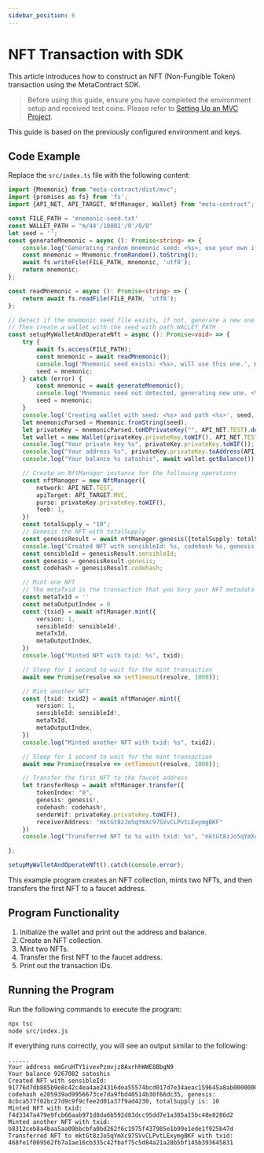```yaml
---
sidebar_position: 6
---
```


# NFT Transaction with SDK

This article introduces how to construct an NFT (Non-Fungible Token) transaction using the MetaContract SDK.

> Before using this guide, ensure you have completed the environment setup and received test coins. Please refer
> to [Setting Up an MVC Project](../enviroment/setup-project.md).

This guide is based on the previously configured environment and keys.

## Code Example

Replace the `src/index.ts` file with the following content:

```typescript
import {Mnemonic} from "meta-contract/dist/mvc";
import {promises as fs} from 'fs';
import {API_NET, API_TARGET, NftManager, Wallet} from "meta-contract";

const FILE_PATH = 'mnemonic-seed.txt'
const WALLET_PATH = "m/44'/10001'/0'/0/0"
let seed = '';
const generateMnemonic = async (): Promise<string> => {
    console.log("Generating random mnemonic seed: <%s>, use your own if you already have it", Mnemonic.fromRandom().toString())
    const mnemonic = Mnemonic.fromRandom().toString();
    await fs.writeFile(FILE_PATH, mnemonic, 'utf8');
    return mnemonic;
};

const readMnemonic = async (): Promise<string> => {
    return await fs.readFile(FILE_PATH, 'utf8');
};

// Detect if the mnemonic seed file exists, if not, generate a new one
// Then create a wallet with the seed with path WALLET_PATH
const setupMyWalletAndOperateNft = async (): Promise<void> => {
    try {
        await fs.access(FILE_PATH);
        const mnemonic = await readMnemonic();
        console.log('Mnemonic seed exists: <%s>, will use this one.', mnemonic);
        seed = mnemonic;
    } catch (error) {
        const mnemonic = await generateMnemonic();
        console.log('Mnemonic seed not detected, generating new one. <%s> , please keep it safe for future use.', mnemonic);
        seed = mnemonic;
    }
    console.log('Creating wallet with seed: <%s> and path <%s>', seed, WALLET_PATH);
    let mnemonicParsed = Mnemonic.fromString(seed);
    let privateKey = mnemonicParsed.toHDPrivateKey("", API_NET.TEST).deriveChild(WALLET_PATH);
    let wallet = new Wallet(privateKey.privateKey.toWIF(), API_NET.TEST, 1);
    console.log("Your private key %s", privateKey.privateKey.toWIF());
    console.log("Your address %s", privateKey.privateKey.toAddress(API_NET.TEST).toString());
    console.log("Your balance %s satoshis", await wallet.getBalance());

    // Create an NftManager instance for the following operations
    const nftManager = new NftManager({
        network: API_NET.TEST,
        apiTarget: API_TARGET.MVC,
        purse: privateKey.privateKey.toWIF(),
        feeb: 1,
    })
    const totalSupply = "10";
    // Genesis the NFT with totalSupply
    const genesisResult = await nftManager.genesis({totalSupply: totalSupply, version: 1})
    console.log("Created NFT with sensibleId: %s, codehash %s, genesis: %s, totalSupply is: ", genesisResult.sensibleId, genesisResult.codehash, genesisResult.genesis, totalSupply);
    const sensibleId = genesisResult.sensibleId;
    const genesis = genesisResult.genesis;
    const codehash = genesisResult.codehash;

    // Mint one NFT
    // The metaTxid is the transaction that you bury your NFT metadata in, if you don't have one, just leave it empty
    const metaTxId = ''
    const metaOutputIndex = 0
    const {txid} = await nftManager.mint({
        version: 1,
        sensibleId: sensibleId!,
        metaTxId,
        metaOutputIndex,
    })
    console.log("Minted NFT with txid: %s", txid);

    // Sleep for 1 second to wait for the mint transaction
    await new Promise(resolve => setTimeout(resolve, 1000));

    // Mint another NFT
    const {txid: txid2} = await nftManager.mint({
        version: 1,
        sensibleId: sensibleId!,
        metaTxId,
        metaOutputIndex,
    })
    console.log("Minted another NFT with txid: %s", txid2);

    // Sleep for 1 second to wait for the mint transaction
    await new Promise(resolve => setTimeout(resolve, 1000));

    // Transfer the first NFT to the faucet address
    let transferResp = await nftManager.transfer({
        tokenIndex: "0",
        genesis: genesis!,
        codehash: codehash!,
        senderWif: privateKey.privateKey.toWIF(),
        receiverAddress: "mktGt8zJo5qYmXc97SVvCLPvtLExymgBKF"
    })
    console.log("Transferred NFT to %s with txid: %s", "mktGt8zJo5qYmXc97SVvCLPvtLExymgBKF", transferResp.txid);

};

setupMyWalletAndOperateNft().catch(console.error);
```

This example program creates an NFT collection, mints two NFTs, and then transfers the first NFT to a faucet address.

## Program Functionality

1. Initialize the wallet and print out the address and balance.
2. Create an NFT collection.
3. Mint two NFTs.
4. Transfer the first NFT to the faucet address.
5. Print out the transaction IDs.

## Running the Program

Run the following commands to execute the program:

```bash
npx tsc
node src/index.js
```

If everything runs correctly, you will see an output similar to the following:

```text
......
Your address mmGruHTY1ivexPzmvjz8AxrhhWWE8BbgN9
Your balance 9267082 satoshis
Created NFT with sensibleId: 91776d7db885b9e8c42c4ea4ae24316dea55574bcd017d7e34aeac159645a8ab00000000, codehash e205939ad9956673ce7da9fbd40514b30f66dc35, genesis: 8cbca577f02bc27d9c9f9cfee2d01a37f9ad4230, totalSupply is: 10
Minted NFT with txid: f4d3347a479e9fcb66aab971d8da6b592d83dcc95dd7e1a385a15bc48e8286d2
Minted another NFT with txid: b8312ceb8a4baa5aa09bbcbfa0bd262f6c1975f437985e1b99e1ede1f925b47d
Transferred NFT to mktGt8zJo5qYmXc97SVvCLPvtLExymgBKF with txid: 468fe1f009562fb7a1ae16cb335c42fbaf75c5d84a21a28b5bf145b393645831
```
